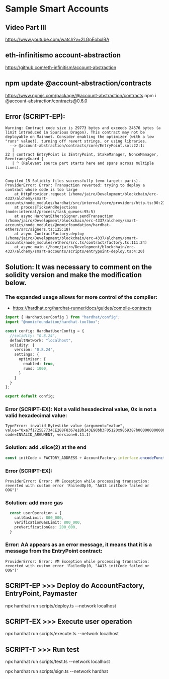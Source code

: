 # Sample Smart Accounts

## Video Part III
https://www.youtube.com/watch?v=2LGpEobxIBA

## eth-infinitismo account-abstraction
https://github.com/eth-infinitism/account-abstraction

## npm update @account-abstraction/contracts
 https://www.npmjs.com/package/@account-abstraction/contracts
npm i @account-abstraction/contracts@0.6.0

## Error (SCRIPT-EP):
```shell
Warning: Contract code size is 29773 bytes and exceeds 24576 bytes (a limit introduced in Spurious Dragon). This contract may not be deployable on Mainnet. Consider enabling the optimizer (with a low "runs" value!), turning off revert strings, or using libraries.
  --> @account-abstraction/contracts/core/EntryPoint.sol:22:1:
   |
22 | contract EntryPoint is IEntryPoint, StakeManager, NonceManager, ReentrancyGuard {
   | ^ (Relevant source part starts here and spans across multiple lines).


Compiled 15 Solidity files successfully (evm target: paris).
ProviderError: Error: Transaction reverted: trying to deploy a contract whose code is too large
    at HttpProvider.request (/home/jairo/Development/blockchain/erc-4337/alchemy/smart-accounts/node_modules/hardhat/src/internal/core/providers/http.ts:90:21)
    at processTicksAndRejections (node:internal/process/task_queues:95:5)
    at async HardhatEthersSigner.sendTransaction (/home/jairo/Development/blockchain/erc-4337/alchemy/smart-accounts/node_modules/@nomicfoundation/hardhat-ethers/src/signers.ts:125:18)
    at async ContractFactory.deploy (/home/jairo/Development/blockchain/erc-4337/alchemy/smart-accounts/node_modules/ethers/src.ts/contract/factory.ts:111:24)
    at async main (/home/jairo/Development/blockchain/erc-4337/alchemy/smart-accounts/scripts/entrypoint-deploy.ts:4:20)
```
## Solution: It was necessary to comment on the solidity version and make the modification below.
### The expanded usage allows for more control of the compiler:
- https://hardhat.org/hardhat-runner/docs/guides/compile-contracts

```typescript
import { HardhatUserConfig } from "hardhat/config";
import "@nomicfoundation/hardhat-toolbox";

const config: HardhatUserConfig = {
  //solidity: "0.8.24",
  defaultNetwork: "localhost",
  solidity: {
    version: "0.8.24",
    settings: {
      optimizer: {
        enabled: true,
        runs: 1000,
      }
    }
  }
};

export default config;
```

### Error (SCRIPT-EX): Not a valid hexadecimal value, 0x is not a valid hexadecimal value:
```shell
TypeError: invalid BytesLike value (argument="value", value="0xe7f1725E7734CE288F8367e1Bb143E90bb3F05120x9859387b000000000000000000000000f39fd6e51aad88f6f4ce6ab8827279cfffb92266", code=INVALID_ARGUMENT, version=6.11.1)
```
### Solution: add .slice(2) at the end
```typescript
const initCode = FACTORY_ADDRESS + AccountFactory.interface.encodeFunctionData("createAccount", [address0]).slice(2);
```

### Error (SCRIPT-EX): 
```shell
ProviderError: Error: VM Exception while processing transaction: reverted with custom error 'FailedOp(0, "AA13 initCode failed or OOG")'
```
### Solution: add more gas
```typescript
  const userOperation = {
    callGasLimit: 800_000,
    verificationGasLimit: 800_000,
    preVerificationGas: 200_000,
  }
```

### Error: AA appears as an error message, it means that it is a message from the EntryPoint contract:
```shell
ProviderError: Error: VM Exception while processing transaction: reverted with custom error 'FailedOp(0, "AA13 initCode failed or OOG")'
```

## SCRIPT-EP >>> Deploy do AccountFactory, EntryPoint, Paymaster
npx hardhat run scripts/deploy.ts --network localhost

## SCRIPT-EX >>> Execute user operation
npx hardhat run scripts/execute.ts --network localhost

## SCRIPT-T  >>> Run test
npx hardhat run scripts/test.ts --network localhost

npx hardhat run scripts/sign.ts --network hardhat
